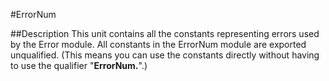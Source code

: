 
#ErrorNum

##Description
This unit contains all the constants representing errors used by the Error module.
All constants in the ErrorNum module are exported unqualified. (This means you can use the constants directly without having to use the qualifier "**ErrorNum.**".)


